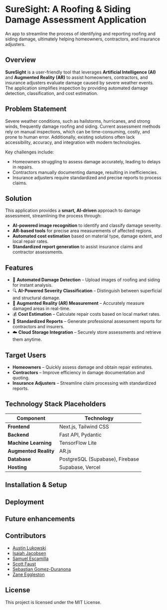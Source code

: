 # SureSight: A Roofing & Siding Damage Assessment Application
An app to streamline the process of identifying and reporting roofing and siding damage, ultimately helping homeowners, contractors, and insurance adjusters.

## Overview
**SureSight** is a user-friendly tool that leverages **Artificial Intelligence (AI)** and **Augmented Reality (AR)** to assist homeowners, contractors, and insurance adjusters evaluate damage caused by severe weather events. The application simplifies inspection by providing automated damage detection, classification, and cost estimation.

## Problem Statement
Severe weather conditions, such as hailstorms, hurricanes, and strong winds, frequently damage roofing and siding. Current assessment methods rely on manual inspections, which can be time-consuming, costly, and prone to human error. Additionally, existing solutions often lack accessibility, accuracy, and integration with modern technologies.

Key challenges include:
- Homeowners struggling to assess damage accurately, leading to delays in repairs.
- Contractors manually documenting damage, resulting in inefficiencies.
- Insurance adjusters require standardized and precise reports to process claims.

## Solution
This application provides a **smart, AI-driven** approach to damage assessment, streamlining the process through:
- **AI-powered image recognition** to identify and classify damage severity.
- **AR-based tools** for precise area measurements of affected regions.
- **Automated cost estimation** based on material type, damage extent, and local repair rates.
- **Standardized report generation** to assist insurance claims and contractor assessments.

## Features
- 📸 **Automated Damage Detection** – Upload images of roofing and siding for instant analysis.
- 🔍 **AI-Powered Severity Classification** – Distinguish between superficial and structural damage.
- 📏 **Augmented Reality (AR) Measurement** – Accurately measure damaged areas in real-time.
- 💰 **Cost Estimation** – Calculate repair costs based on local market rates.
- 📑 **Standardized Reports** – Generate professional assessment reports for contractors and insurers.
- ☁️ **Cloud Storage Integration** – Securely store assessments and retrieve them anytime.

## Target Users
- **Homeowners** – Quickly assess damage and obtain repair estimates.
- **Contractors** – Improve efficiency in damage documentation and quoting.
- **Insurance Adjusters** – Streamline claim processing with standardized reports.

## Technology Stack **Placeholders**
| Component     | Technology |
|--------------|------------|
| **Frontend** | Next.js, Tailwind CSS |
| **Backend** | Fast API, Pydantic |
| **Machine Learning** | TensorFlow Lite |
| **Augmented Reality** | AR.js |
| **Database** | PostgreSQL (Supabase), Firebase |
| **Hosting** | Supabase, Vercel |

## Installation & Setup

## Deployment

## Future enhancements

## Contributors

- [Austin Lukowski](https://github.com/Lownickle)
- [Isaiah Jacobsen](https://github.com/J-Isaiah)
- [Samuel Escamilla](https://github.com/sescamilla23)
- [Scott Faust](https://github.com/DrFaustest)
- [Sebastian Gomez-Duranona](https://github.com/SebasDuranona)
- [Zane Eggleston](https://github.com/zeggleston405)

## License
This project is licensed under the MIT License.
